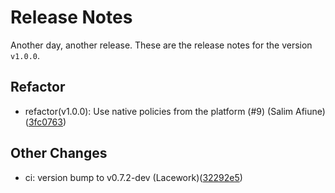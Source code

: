 # Release Notes
Another day, another release. These are the release notes for the version `v1.0.0`.

## Refactor
* refactor(v1.0.0): Use native policies from the platform (#9) (Salim Afiune)([3fc0763](https://github.com/lacework/lw-scanner-action/commit/3fc076363453880f21ef59b0a7a2f83f124e0ab2))
## Other Changes
* ci: version bump to v0.7.2-dev (Lacework)([32292e5](https://github.com/lacework/lw-scanner-action/commit/32292e503b37817e7e78a13ad1d66a5668c2446a))
